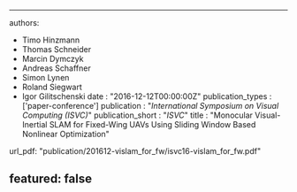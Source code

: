 ---

authors:
- Timo Hinzmann
- Thomas Schneider
- Marcin Dymczyk
- Andreas Schaffner
- Simon Lynen
- Roland Siegwart
- Igor Gilitschenski
date : "2016-12-12T00:00:00Z"
publication_types : ['paper-conference']
publication : "*International Symposium on Visual Computing (ISVC)*"
publication_short : "*ISVC*"
title : "Monocular Visual-Inertial SLAM for Fixed-Wing UAVs Using Sliding Window Based Nonlinear Optimization"

url_pdf: "publication/201612-vislam_for_fw/isvc16-vislam_for_fw.pdf"

featured: false
---